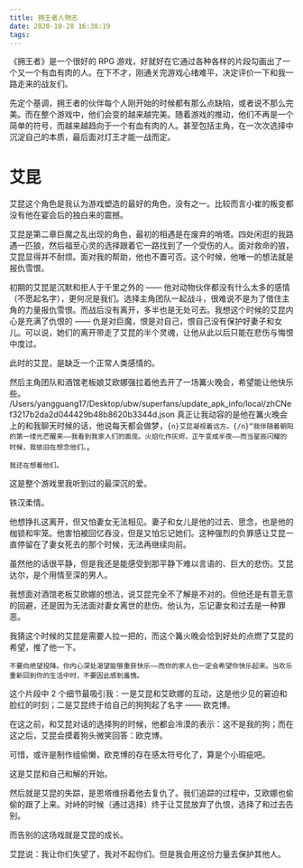 ```yaml
---
title: 拥王者人物志
date: 2020-10-28 16:38:19
tags:
---
```

《拥王者》是一个很好的 RPG 游戏，好就好在它通过各种各样的片段勾画出了一个又一个有血有肉的人。在下不才，刚通关完游戏心绪难平，决定评价一下和我一路走来的战友们。

先定个基调，拥王者的伙伴每个人刚开始的时候都有那么点缺陷，或者说不那么完美。而在整个游戏中，他们会变的越来越完美。随着游戏的推动，他们不再是一个简单的符号，而越来越趋向于一个有血有肉的人。甚至包括主角，在一次次选择中沉淀自己的本质，最后面对灯王才能一战而定。

# 艾昆

艾昆这个角色是我认为游戏塑造的最好的角色，没有之一。比较而言小崔的叛变都没有他在宴会后的独白来的震撼。

艾昆是第二章巨魔之乱出现的角色，最初的相遇是在废弃的哨塔。四处闲逛的我路遇一匹狼，然后福至心灵的选择跟着它一路找到了一个受伤的人。面对救命的狼，艾昆显得并不耐烦。面对我的帮助，他也不置可否。这个时候，他唯一的想法就是报仇雪恨。

初期的艾昆是沉默和拒人于千里之外的 —— 他对动物伙伴都没有什么太多的感情（不愿起名字），更何况是我们。选择主角团队一起战斗，很难说不是为了借住主角的力量报仇雪恨。而战后没有离开，多半也是无处可去。我想这个时候的艾昆内心是充满了仇恨的 —— 仇是对巨魔，恨是对自己，恨自己没有保护好妻子和女儿。可以说，她们的离开带走了艾昆的半个灵魂，让他从此以后只能在悲伤与悔恨中度过。

此时的艾昆，是缺乏一个正常人类感情的。

然后主角团队和酒馆老板娘艾欧娜强拉着他去开了一场篝火晚会，希望能让他快乐些。
/Users/yangguang17/Desktop/ubw/superfans/update_apk_info/local/zhCNef3217b2da2d044429b48b8620b3344d.json
真正让我动容的是他在篝火晚会上的和我聊天时候的话，他说每天都会做梦，`{n}艾昆凝视着远方。{/n}“我伴随着朝阳的第一缕光芒醒来——我看到我家人们的面庞。火焰化作灰烬，正午变成半夜——而当星辰闪耀的时候，我依旧在想念他们。`。

`我还在想着他们。`

这是整个游戏里我听到过的最深沉的爱。

铁汉柔情。

他想挣扎这离开，但又怕妻女无法相见。妻子和女儿是他的过去、思念，也是他的枷锁和牢笼。他害怕被回忆吞没，但是又怕忘记她们。这种强烈的负罪感让艾昆一直停留在了妻女死去的那个时候，无法再继续向前。

虽然他的话很平静，但是我还是能感受到那平静下难以言语的、巨大的悲伤。艾昆达尔，是个用情至深的男人。

我想面对酒馆老板艾欧娜的想法，说艾昆完全不了解是不对的。但他还是有意无意的回避，还是因为无法面对妻女离世的悲伤。他认为，忘记妻女和过去是一种罪恶。

我猜这个时候的艾昆是需要人拉一把的，而这个篝火晚会恰到好处的点燃了艾昆的希望，推了他一下。

`不要向绝望投降。你内心深处渴望能够重获快乐——而你的家人也一定会希望你快乐起来。当欢乐重新回到你的生活中时，不要因此感到羞愧。`

这个片段中 2 个细节最吸引我：一是艾昆和艾欧娜的互动，这是他少见的窘迫和脸红的时刻；二是艾昆终于给自己的狗狗起了名字 —— 欧克博。

在这之前，和艾昆对话的选择狗的时候，他都会冷漠的表示：这不是我的狗；而在这之后，艾昆会摸着狗头微笑回答：欧克博。

可惜，或许是制作组偷懒，欧克博的存在感太符号化了，算是个小瑕疵吧。

这是艾昆和自己和解的开始。


然后就是艾昆的失踪，是恩塔维拐着他去复仇了。我们追踪的过程中，艾欧娜也偷偷的跟了上来。对峙的时候（通过选择）终于让艾昆放弃了仇恨，选择了和过去告别。

而告别的这场戏就是艾昆的成长。

艾昆说：我让你们失望了，我对不起你们。但是我会用这份力量去保护其他人。

